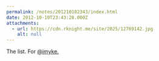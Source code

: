 ```yaml
---
permalink: /notes/201210102343/index.html
date: 2012-10-10T23:43:28.000Z
attachments:
  - url: https://cdn.rknight.me/site/2025/12769142.jpg
    alt: null
---
```


The list. For <a class="u-url mention" href="https://pixelfed.social/imyke." rel="external nofollow noopener" target="_blank">@imyke.</a>
